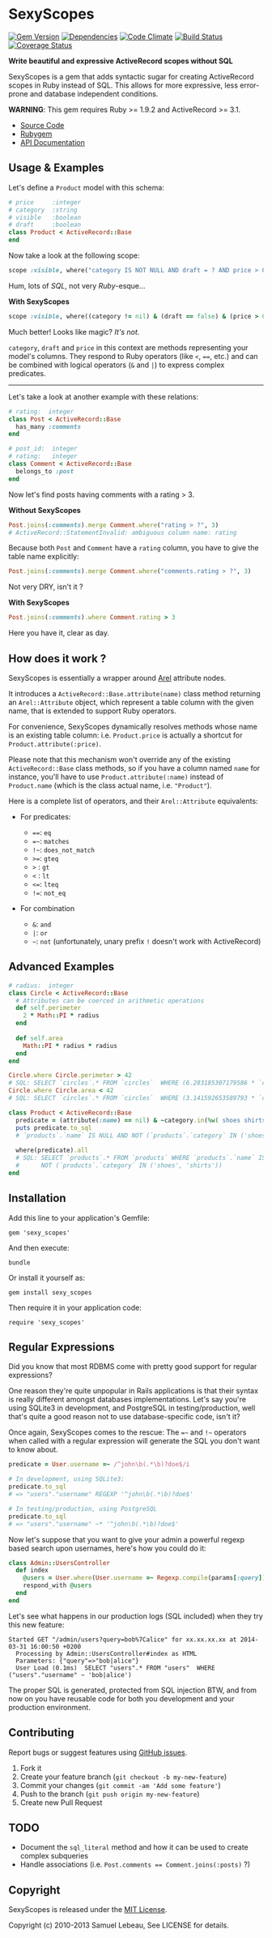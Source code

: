 SexyScopes
==========

[![Gem Version](https://badge.fury.io/rb/sexy_scopes.png)](https://rubygems.org/gems/sexy_scopes)
[![Dependencies](https://gemnasium.com/samleb/sexy_scopes.png?travis)](https://gemnasium.com/samleb/sexy_scopes)
[![Code Climate](https://codeclimate.com/github/samleb/sexy_scopes.png)](https://codeclimate.com/github/samleb/sexy_scopes)
[![Build Status](https://api.travis-ci.org/samleb/sexy_scopes.png)](https://travis-ci.org/samleb/sexy_scopes)
[![Coverage Status](https://coveralls.io/repos/samleb/sexy_scopes/badge.png)](https://coveralls.io/r/samleb/sexy_scopes)

**Write beautiful and expressive ActiveRecord scopes without SQL**

SexyScopes is a gem that adds syntactic sugar for creating ActiveRecord scopes
in Ruby instead of SQL.
This allows for more expressive, less error-prone and database independent conditions.

**WARNING**: This gem requires Ruby >= 1.9.2 and ActiveRecord >= 3.1.

* [Source Code](https://github.com/samleb/sexy_scopes)
* [Rubygem](http://rubygems.org/gems/sexy_scopes)
* [API Documentation](http://rubydoc.info/gems/sexy_scopes)

Usage & Examples
----------------

Let's define a `Product` model with this schema:

```ruby
# price     :integer
# category  :string
# visible   :boolean
# draft     :boolean
class Product < ActiveRecord::Base
end
```

Now take a look at the following scope:

```ruby
scope :visible, where("category IS NOT NULL AND draft = ? AND price > 0", false)
```

Hum, lots of *SQL*, not very *Ruby*-esque...

**With SexyScopes**

```ruby
scope :visible, where((category != nil) & (draft == false) & (price > 0))
```

Much better! Looks like magic? *It's not*.

`category`, `draft` and `price` in this context are methods representing your model's columns.
They respond to Ruby operators (like `<`, `==`, etc.) and can be combined
with logical operators (`&` and `|`) to express complex predicates.

--------------------------

Let's take a look at another example with these relations:

```ruby
# rating:  integer
class Post < ActiveRecord::Base
  has_many :comments
end

# post_id:  integer
# rating:   integer
class Comment < ActiveRecord::Base
  belongs_to :post
end
```

Now let's find posts having comments with a rating > 3.

**Without SexyScopes**

```ruby
Post.joins(:comments).merge Comment.where("rating > ?", 3)
# ActiveRecord::StatementInvalid: ambiguous column name: rating
```

Because both `Post` and `Comment` have a `rating` column, you have to give the table name explicitly:

```ruby
Post.joins(:comments).merge Comment.where("comments.rating > ?", 3)
```

Not very DRY, isn't it ?

**With SexyScopes**

```ruby
Post.joins(:comments).where Comment.rating > 3
```

Here you have it, clear as day.

How does it work ?
------------------

SexyScopes is essentially a wrapper around [Arel](https://github.com/rails/arel#readme) attribute nodes.

It introduces a `ActiveRecord::Base.attribute(name)` class method returning an `Arel::Attribute` object, which
represent a table column with the given name, that is extended to support Ruby operators.

For convenience, SexyScopes dynamically resolves methods whose name is an existing table column: i.e.
`Product.price` is actually a shortcut for `Product.attribute(:price)`.

Please note that this mechanism won't override any of the existing `ActiveRecord::Base` class methods,
so if you have a column named `name` for instance, you'll have to use `Product.attribute(:name)` instead of
`Product.name` (which is the class actual name, i.e. `"Product"`).

Here is a complete list of operators, and their `Arel::Attribute` equivalents:

* For predicates:
  - `==`: `eq`
  - `=~`: `matches`
  - `!~`: `does_not_match`
  - `>=`: `gteq`
  - `>` : `gt`
  - `<` : `lt`
  - `<=`: `lteq`
  - `!=`: `not_eq`

* For combination
  - `&`: `and`
  - `|`: `or`
  - `~`: `not` (unfortunately, unary prefix `!` doesn't work with ActiveRecord)

Advanced Examples
-----------------

```ruby
# radius:  integer
class Circle < ActiveRecord::Base
  # Attributes can be coerced in arithmetic operations
  def self.perimeter
    2 * Math::PI * radius
  end
  
  def self.area
    Math::PI * radius * radius
  end
end

Circle.where Circle.perimeter > 42
# SQL: SELECT `circles`.* FROM `circles`  WHERE (6.283185307179586 * `circles`.`radius` > 42)
Circle.where Circle.area < 42
# SQL: SELECT `circles`.* FROM `circles`  WHERE (3.141592653589793 * `circles`.`radius` * `circles`.`radius` < 42)

class Product < ActiveRecord::Base
  predicate = (attribute(:name) == nil) & ~category.in(%w( shoes shirts ))
  puts predicate.to_sql
  # `products`.`name` IS NULL AND NOT (`products`.`category` IN ('shoes', 'shirts'))
  
  where(predicate).all
  # SQL: SELECT `products`.* FROM `products` WHERE `products`.`name` IS NULL AND 
  #      NOT (`products`.`category` IN ('shoes', 'shirts'))
end
```

Installation
------------

Add this line to your application's Gemfile:

    gem 'sexy_scopes'

And then execute:

    bundle

Or install it yourself as:

    gem install sexy_scopes

Then require it in your application code:

    require 'sexy_scopes'

Regular Expressions
-------------------

Did you know that most RDBMS come with pretty good support for regular expressions?

One reason they're quite unpopular in Rails applications is that their syntax is really different amongst
databases implementations.
Let's say you're using SQLite3 in development, and PostgreSQL in testing/production, well that's quite a good reason
not to use database-specific code, isn't it?

Once again, SexyScopes comes to the rescue:
The `=~` and `!~` operators when called with a regular expression will generate the SQL you don't want to know about.

```ruby
predicate = User.username =~ /^john\b(.*\b)?doe$/i

# In development, using SQLite3:
predicate.to_sql
# => "users"."username" REGEXP '^john\b(.*\b)?doe$'

# In testing/production, using PostgreSQL
predicate.to_sql
# => "users"."username" ~* '^john\b(.*\b)?doe$'
```

Now let's suppose that you want to give your admin a powerful regexp based search upon usernames, here's how
you could do it:

```ruby
class Admin::UsersController
  def index
    @users = User.where(User.username =~ Regexp.compile(params[:query]))
    respond_with @users
  end
end
```

Let's see what happens in our production logs (SQL included) when they try this new feature:

```
Started GET "/admin/users?query=bob%7Calice" for xx.xx.xx.xx at 2014-03-31 16:00:50 +0200
  Processing by Admin::UsersController#index as HTML
  Parameters: {"query"=>"bob|alice"}
  User Load (0.1ms)  SELECT "users".* FROM "users"  WHERE ("users"."username" ~ 'bob|alice')
```

The proper SQL is generated, protected from SQL injection BTW, and from now on you have reusable code for 
both you development and your production environment.

Contributing
------------

Report bugs or suggest features using [GitHub issues](https://github.com/samleb/sexy_scopes).

1. Fork it
2. Create your feature branch (`git checkout -b my-new-feature`)
3. Commit your changes (`git commit -am 'Add some feature'`)
4. Push to the branch (`git push origin my-new-feature`)
5. Create new Pull Request

TODO
----

- Document the `sql_literal` method and how it can be used to create complex subqueries
- Handle associations (i.e. `Post.comments == Comment.joins(:posts)` ?)

Copyright
---------

SexyScopes is released under the [MIT License](http://www.opensource.org/licenses/MIT).

Copyright (c) 2010-2013 Samuel Lebeau, See LICENSE for details.
